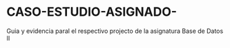 # CASO-ESTUDIO-ASIGNADO-
Guia y evidencia paral el respectivo projecto de la asignatura Base de Datos II
